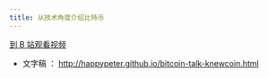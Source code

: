 ```yaml
---
title: 从技术角度介绍比特币
---
```


[到 B 站观看视频](https://www.bilibili.com/video/av97037568?from=search&seid=7723672433593660517)

- 文字稿 ： <http://happypeter.github.io/bitcoin-talk-knewcoin.html>
